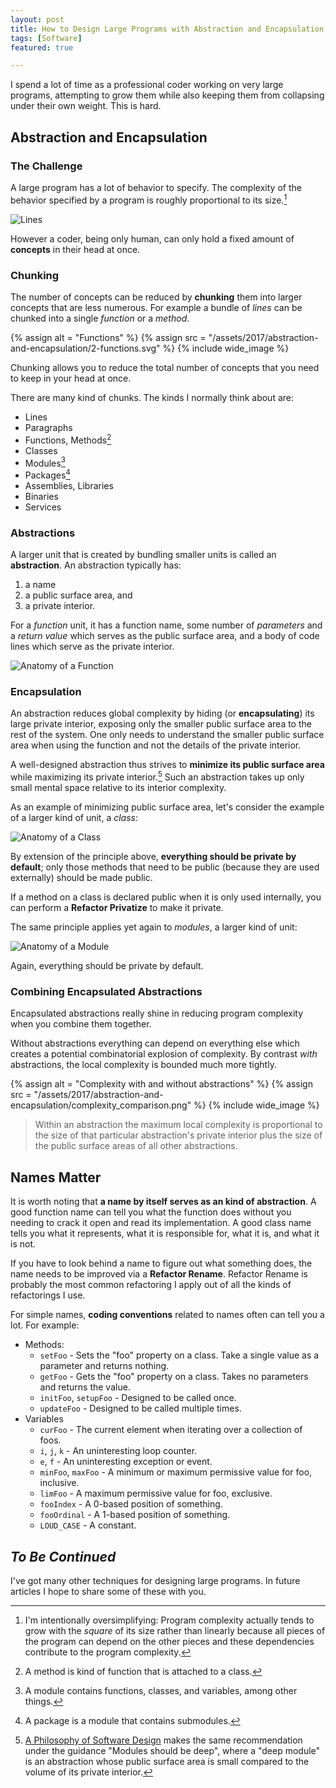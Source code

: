 ```yaml
---
layout: post
title: How to Design Large Programs with Abstraction and Encapsulation
tags: [Software]
featured: true

---
```


I spend a lot of time as a professional coder working on very large programs, attempting to grow them while also keeping them from collapsing under their own weight. This is hard.

## Abstraction and Encapsulation

### The Challenge

A large program has a lot of behavior to specify. The complexity of the behavior specified by a program is roughly proportional to its size.[^squared]

![Lines](/assets/2017/abstraction-and-encapsulation/1-lines.svg)

However a coder, being only human, can only hold a fixed amount of **concepts** in their head at once.

[^squared]: I'm intentionally oversimplifying: Program complexity actually tends to grow with the *square* of its size rather than linearly because all pieces of the program can depend on the other pieces and these dependencies contribute to the program complexity.

### Chunking

The number of concepts can be reduced by **chunking** them into larger concepts that are less numerous. For example a bundle of *lines* can be chunked into a single *function* or a *method*.

{% assign alt = "Functions" %}
{% assign src = "/assets/2017/abstraction-and-encapsulation/2-functions.svg" %}
{% include wide_image %}

Chunking allows you to reduce the total number of concepts that you need to keep in your head at once.

There are many kind of chunks. The kinds I normally think about are:

* Lines
* Paragraphs
* Functions, Methods[^method]
* Classes
* Modules[^module]
* Packages[^package]
* Assemblies, Libraries
* Binaries
* Services

[^method]: A method is kind of function that is attached to a class.
[^module]: A module contains functions, classes, and variables, among other things.
[^package]: A package is a module that contains submodules.

### Abstractions

A larger unit that is created by bundling smaller units is called an **abstraction**. An abstraction typically has:

1. a name
2. a public surface area, and
3. a private interior.

For a *function* unit, it has a function name, some number of *parameters* and a *return value* which serves as the public surface area, and a body of code lines which serve as the private interior.

![Anatomy of a Function](/assets/2017/abstraction-and-encapsulation/3-func_anatomy.svg)

### Encapsulation

An abstraction reduces global complexity by hiding (or **encapsulating**) its large private interior, exposing only the smaller public surface area to the rest of the system. One only needs to understand the smaller public surface area when using the function and not the details of the private interior.

A well-designed abstraction thus strives to **minimize its public surface area** while maximizing its private interior.[^deep-modules] Such an abstraction takes up only small mental space relative to its interior complexity.

[^deep-modules]: [A Philosophy of Software Design](https://www.amazon.com/Philosophy-Software-Design-John-Ousterhout/dp/1732102201/) makes the same recommendation under the guidance "Modules should be deep", where a "deep module" is an abstraction whose public surface area is small compared to the volume of its private interior.

As an example of minimizing public surface area, let's consider the example of a larger kind of unit, a *class*:

![Anatomy of a Class](/assets/2017/abstraction-and-encapsulation/4-class_anatomy.svg)

By extension of the principle above, **everything should be private by default**; only those methods that need to be public (because they are used externally) should be made public.

If a method on a class is declared public when it is only used internally, you can perform a **Refactor Privatize** to make it private.

The same principle applies yet again to *modules*, a larger kind of unit:

![Anatomy of a Module](/assets/2017/abstraction-and-encapsulation/5-module_anatomy.svg)

Again, everything should be private by default.

### Combining Encapsulated Abstractions

Encapsulated abstractions really shine in reducing program complexity when you combine them together.

Without abstractions everything can depend on everything else which creates a potential combinatorial explosion of complexity. By contrast *with* abstractions, the local complexity is bounded much more tightly.

{% assign alt = "Complexity with and without abstractions" %}
{% assign src = "/assets/2017/abstraction-and-encapsulation/complexity_comparison.png" %}
{% include wide_image %}

> Within an abstraction the maximum local complexity is proportional to the size of that particular abstraction's private interior plus the size of the public surface areas of all other abstractions.

## Names Matter

It is worth noting that **a name by itself serves as an kind of abstraction**. A good function name can tell you what the function does without you needing to crack it open and read its implementation. A good class name tells you what it represents, what it is responsible for, what it is, and what it is not.

If you have to look behind a name to figure out what something does, the name needs to be improved via a **Refactor Rename**. Refactor Rename is probably the most common refactoring I apply out of all the kinds of refactorings I use.

For simple names, **coding conventions** related to names often can tell you a lot. For example:

* Methods:
    * `setFoo` - Sets the "foo" property on a class. Take a single value as a parameter and returns nothing.
    * `getFoo` - Gets the "foo" property on a class. Takes no parameters and returns the value.
    * `initFoo`, `setupFoo` - Designed to be called once.
    * `updateFoo` - Designed to be called multiple times.
* Variables
    * `curFoo` - The current element when iterating over a collection of foos.
    * `i`, `j`, `k` - An uninteresting loop counter.
    * `e`, `f` - An uninteresting exception or event.
    * `minFoo`, `maxFoo` - A minimum or maximum permissive value for foo, inclusive.
    * `limFoo` - A maximum permissive value for foo, exclusive.
    * `fooIndex` - A 0-based position of something.
    * `fooOrdinal` - A 1-based position of something.
    * `LOUD_CASE` - A constant.

## *To Be Continued*

I've got many other techniques for designing large programs. In future articles I hope to share some of these with you.
